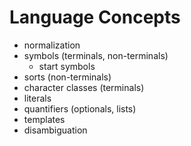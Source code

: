 # Language Concepts

- normalization
- symbols (terminals, non-terminals)
  - start symbols
- sorts (non-terminals)
- character classes (terminals)
- literals
- quantifiers (optionals, lists)
- templates 
- disambiguation
